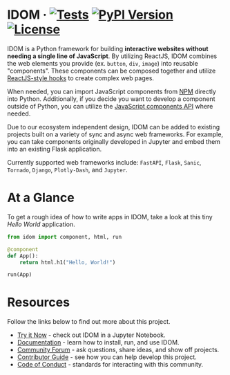 # IDOM &middot; [![Tests](https://github.com/idom-team/idom/workflows/Test/badge.svg?event=push)](https://github.com/idom-team/idom/actions?query=workflow%3ATest) [![PyPI Version](https://img.shields.io/pypi/v/idom.svg)](https://pypi.python.org/pypi/idom) [![License](https://img.shields.io/badge/License-MIT-purple.svg)](https://github.com/idom-team/idom/blob/main/LICENSE)

IDOM is a Python framework for building **interactive websites without needing a single line of JavaScript**. By utilizing ReactJS, IDOM combines the web elements you provide (ex. `button`, `div`, `image`) into reusable "components". These components can be composed together and utilize [ReactJS-style hooks](https://idom-docs.herokuapp.com/docs/reference/hooks-api.html) to create complex web pages.

When needed, you can import JavaScript components from [NPM](https://idom-docs.herokuapp.com/docs/guides/escape-hatches/javascript-components.html#dynamically-loaded-components) directly into Python. Additionally, if you decide you want to develop a component outside of Python, you can utilize the [JavaScript components API](https://idom-docs.herokuapp.com/docs/guides/escape-hatches/javascript-components.html#custom-javascript-components) where needed.

Due to our ecosystem independent design, IDOM can be added to existing projects built on a variety of sync and async web frameworks. For example, you can take components originally developed in Jupyter and embed them into an existing Flask application.

Currently supported web frameworks include: `FastAPI`, `Flask`, `Sanic`, `Tornado`, `Django`, `Plotly-Dash`, and `Jupyter`.

# At a Glance

To get a rough idea of how to write apps in IDOM, take a look at this tiny _Hello World_ application.

```python
from idom import component, html, run

@component
def App():
    return html.h1("Hello, World!")

run(App)
```

# Resources

Follow the links below to find out more about this project.

-   [Try it Now](https://mybinder.org/v2/gh/idom-team/idom-jupyter/main?urlpath=lab/tree/notebooks/introduction.ipynb) - check out IDOM in a Jupyter Notebook.
-   [Documentation](https://idom-docs.herokuapp.com/) - learn how to install, run, and use IDOM.
-   [Community Forum](https://github.com/idom-team/idom/discussions) - ask questions, share ideas, and show off projects.
-   [Contributor Guide](https://idom-docs.herokuapp.com/docs/developing-idom/contributor-guide.html) - see how you can help develop this project.
-   [Code of Conduct](https://github.com/idom-team/idom/blob/main/CODE_OF_CONDUCT.md) - standards for interacting with this community.
